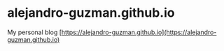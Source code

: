 # alejandro-guzman.github.io

My personal blog [https://alejandro-guzman.github.io](https://alejandro-guzman.github.io)
